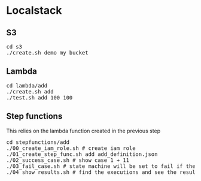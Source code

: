 # Localstack

## S3

<pre>
cd s3
./create.sh demo my_bucket
</pre>


## Lambda

<pre>
cd lambda/add
./create.sh add
./test.sh add 100 100
</pre>

## Step functions

This relies on the lambda function created in the previous step

<pre>
cd stepfunctions/add
./00_create_iam_role.sh # create iam role
./01_create_step_func.sh add add_definition.json
./02_success_case.sh # show case 1 + 11
./03_fail_case.sh # state machine will be set to fail if the result is 10 for the purpose of show case failure
./04_show_results.sh # find the executions and see the results
</pre>
